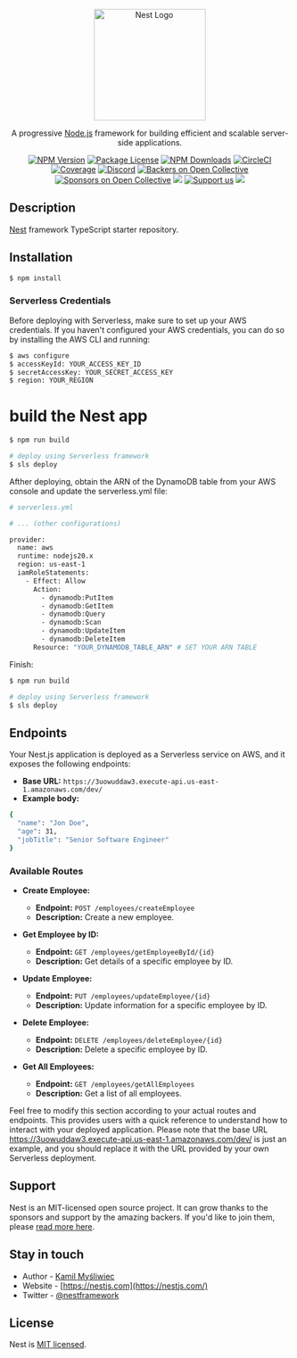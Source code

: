 <p align="center">
  <a href="http://nestjs.com/" target="blank"><img src="https://nestjs.com/img/logo-small.svg" width="200" alt="Nest Logo" /></a>
</p>

[circleci-image]: https://img.shields.io/circleci/build/github/nestjs/nest/master?token=abc123def456
[circleci-url]: https://circleci.com/gh/nestjs/nest

  <p align="center">A progressive <a href="http://nodejs.org" target="_blank">Node.js</a> framework for building efficient and scalable server-side applications.</p>
    <p align="center">
<a href="https://www.npmjs.com/~nestjscore" target="_blank"><img src="https://img.shields.io/npm/v/@nestjs/core.svg" alt="NPM Version" /></a>
<a href="https://www.npmjs.com/~nestjscore" target="_blank"><img src="https://img.shields.io/npm/l/@nestjs/core.svg" alt="Package License" /></a>
<a href="https://www.npmjs.com/~nestjscore" target="_blank"><img src="https://img.shields.io/npm/dm/@nestjs/common.svg" alt="NPM Downloads" /></a>
<a href="https://circleci.com/gh/nestjs/nest" target="_blank"><img src="https://img.shields.io/circleci/build/github/nestjs/nest/master" alt="CircleCI" /></a>
<a href="https://coveralls.io/github/nestjs/nest?branch=master" target="_blank"><img src="https://coveralls.io/repos/github/nestjs/nest/badge.svg?branch=master#9" alt="Coverage" /></a>
<a href="https://discord.gg/G7Qnnhy" target="_blank"><img src="https://img.shields.io/badge/discord-online-brightgreen.svg" alt="Discord"/></a>
<a href="https://opencollective.com/nest#backer" target="_blank"><img src="https://opencollective.com/nest/backers/badge.svg" alt="Backers on Open Collective" /></a>
<a href="https://opencollective.com/nest#sponsor" target="_blank"><img src="https://opencollective.com/nest/sponsors/badge.svg" alt="Sponsors on Open Collective" /></a>
  <a href="https://paypal.me/kamilmysliwiec" target="_blank"><img src="https://img.shields.io/badge/Donate-PayPal-ff3f59.svg"/></a>
    <a href="https://opencollective.com/nest#sponsor"  target="_blank"><img src="https://img.shields.io/badge/Support%20us-Open%20Collective-41B883.svg" alt="Support us"></a>
  <a href="https://twitter.com/nestframework" target="_blank"><img src="https://img.shields.io/twitter/follow/nestframework.svg?style=social&label=Follow"></a>
</p>
  <!--[![Backers on Open Collective](https://opencollective.com/nest/backers/badge.svg)](https://opencollective.com/nest#backer)
  [![Sponsors on Open Collective](https://opencollective.com/nest/sponsors/badge.svg)](https://opencollective.com/nest#sponsor)-->

## Description

[Nest](https://github.com/nestjs/nest) framework TypeScript starter repository.

## Installation

```bash
$ npm install
```
### Serverless Credentials

Before deploying with Serverless, make sure to set up your AWS credentials. If you haven't configured your AWS credentials, you can do so by installing the AWS CLI and running:
```bash
$ aws configure
$ accessKeyId: YOUR_ACCESS_KEY_ID
$ secretAccessKey: YOUR_SECRET_ACCESS_KEY
$ region: YOUR_REGION
```

# build the Nest app
```bash
$ npm run build

# deploy using Serverless framework
$ sls deploy
```

Afther deploying, obtain the ARN of the DynamoDB table from your AWS console and update the serverless.yml file:

```bash
# serverless.yml

# ... (other configurations)

provider:
  name: aws
  runtime: nodejs20.x
  region: us-east-1
  iamRoleStatements:
    - Effect: Allow
      Action: 
        - dynamodb:PutItem
        - dynamodb:GetItem
        - dynamodb:Query
        - dynamodb:Scan
        - dynamodb:UpdateItem
        - dynamodb:DeleteItem
      Resource: "YOUR_DYNAMODB_TABLE_ARN" # SET YOUR ARN TABLE
```
Finish:
```bash
$ npm run build

# deploy using Serverless framework
$ sls deploy
```

## Endpoints

Your Nest.js application is deployed as a Serverless service on AWS, and it exposes the following endpoints:

- **Base URL:** `https://3uowuddaw3.execute-api.us-east-1.amazonaws.com/dev/`
- **Example body:** 
```bash
{
  "name": "Jon Doe",
  "age": 31,
  "jobTitle": "Senior Software Engineer"
}
```
### Available Routes

- **Create Employee:**
  - **Endpoint:** `POST /employees/createEmployee`
  - **Description:** Create a new employee.

- **Get Employee by ID:**
  - **Endpoint:** `GET /employees/getEmployeeById/{id}`
  - **Description:** Get details of a specific employee by ID.

- **Update Employee:**
  - **Endpoint:** `PUT /employees/updateEmployee/{id}`
  - **Description:** Update information for a specific employee by ID.

- **Delete Employee:**
  - **Endpoint:** `DELETE /employees/deleteEmployee/{id}`
  - **Description:** Delete a specific employee by ID.

- **Get All Employees:**
  - **Endpoint:** `GET /employees/getAllEmployees`
  - **Description:** Get a list of all employees.

Feel free to modify this section according to your actual routes and endpoints. This provides users with a quick reference to understand how to interact with your deployed application.
Please note that the base URL https://3uowuddaw3.execute-api.us-east-1.amazonaws.com/dev/ is just an example, and you should replace it with the URL provided by your own Serverless deployment.

## Support

Nest is an MIT-licensed open source project. It can grow thanks to the sponsors and support by the amazing backers. If you'd like to join them, please [read more here](https://docs.nestjs.com/support).

## Stay in touch

- Author - [Kamil Myśliwiec](https://kamilmysliwiec.com)
- Website - [https://nestjs.com](https://nestjs.com/)
- Twitter - [@nestframework](https://twitter.com/nestframework)

## License

Nest is [MIT licensed](LICENSE).
